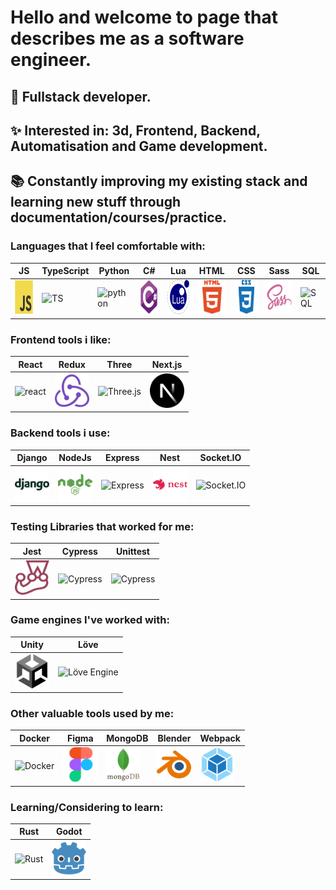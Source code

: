 # Hello and welcome to page that describes me as a software engineer.
## 💼 Fullstack developer.
## ✨ Interested in: 3d, Frontend, Backend, Automatisation and Game development.
## 📚 Constantly improving my existing stack and learning new stuff through documentation/courses/practice.
### Languages ​​that I feel comfortable with:
| JS | TypeScript | Python | C# | Lua | HTML | CSS | Sass | SQL |
| - | - | - | - | - | - | - | - | - |
| <img src="https://github.com/devicons/devicon/blob/master/icons/javascript/javascript-original.svg" title="JavaScript" alt="JavaScript" width="55" height="55"/> | <img src="https://camo.githubusercontent.com/b8dc7de058b6dca715cef009bc63e74b49f0747d6252cff3da6e7289bf8774d1/68747470733a2f2f74656368737461636b2d67656e657261746f722e76657263656c2e6170702f74732d69636f6e2e737667" title="TS"  alt="TS" width="110" height="110"/> | <img src="https://camo.githubusercontent.com/52ec9548f75773e7841dd77f89a654e8a0bc2cce02da2eb43f84240f50351512/68747470733a2f2f74656368737461636b2d67656e657261746f722e76657263656c2e6170702f707974686f6e2d69636f6e2e737667" title="python" alt="python" width="55" height="55"/> | <img src="https://github.com/devicons/devicon/blob/master/icons/csharp/csharp-original.svg" title="C#" alt="C#" width="55" height="55"/> | <img src="https://github.com/devicons/devicon/blob/master/icons/lua/lua-original.svg" title="Lua" alt="Lua" width="55" height="55"/> | <img src="https://github.com/devicons/devicon/blob/master/icons/html5/html5-plain-wordmark.svg" title="html" alt="html" width="55" height="55"/> | <img src="https://github.com/devicons/devicon/blob/master/icons/css3/css3-plain-wordmark.svg" title="css" alt="css" width="55" height="55"/> | <img src="https://github.com/devicons/devicon/blob/master/icons/sass/sass-original.svg" title="Sass" alt="Sass" width="55" height="55"/> | <img src="https://www.svgrepo.com/show/331760/sql-database-generic.svg" title="SQL" alt="SQL" width="55" height="55"/> |

### Frontend tools i like:

| React | Redux | Three | Next.js |
| - | - | - | - |
| <img src="https://camo.githubusercontent.com/48a026f4399514afed27e76efb9f48e139a0ba4b613d933a8c7a094dc1da475c/68747470733a2f2f74656368737461636b2d67656e657261746f722e76657263656c2e6170702f72656163742d69636f6e2e737667" title="react" alt="react" width="55" height="55"/> | <img src="https://github.com/devicons/devicon/blob/master/icons/redux/redux-original.svg" title="Rtk" alt="Rtk" width="55" height="55"/> | <img src="https://codiland.com/wp-content/uploads/2024/04/logothreejs.png" title="Three.js" alt="Three.js" width="55" height="55"/> | <img src="https://github.com/devicons/devicon/blob/master/icons/nextjs/nextjs-original.svg" title="Next.js" alt="Next.js" width="55" height="55"/> |

### Backend tools i use:

| Django | NodeJs | Express | Nest | Socket.IO |
| - | - | - | - | - |
| <img src="https://github.com/devicons/devicon/blob/master/icons/django/django-plain-wordmark.svg" title="Django" alt="Django" width="55" height="55"/> | <img src="https://github.com/devicons/devicon/blob/master/icons/nodejs/nodejs-plain-wordmark.svg" title="NodeJs" alt="NodeJs" width="55" height="55"/> | <img src="https://raw.githubusercontent.com/patrickpiccini/devicons/main/icons/light/ExpressJS.svg" title="Express" alt="Express" width="55" height="55"/> | <img src="https://github.com/devicons/devicon/blob/master/icons/nestjs/nestjs-original-wordmark.svg" title="Express" alt="Express" width="55" height="55"/> | <img src="https://avatars.githubusercontent.com/u/10566080?s=280&v=4" title="Socket.IO" alt="Socket.IO" width="55" height="55"/> |

### Testing Libraries that worked for me:
| Jest | Cypress | Unittest |
| - | - | - |
| <img src="https://github.com/devicons/devicon/blob/master/icons/jest/jest-plain.svg" title="Jest" alt="Jest" width="55" height="55"/> | <img src="https://static-00.iconduck.com/assets.00/cypress-icon-512x511-29zvfts6.png" title="Cypress" alt="Cypress" width="55" height="55"/> | <img src="https://browserstack.wpenginepowered.com/wp-content/uploads/2023/08/Unittest-Framework-250x296.png" title="Cypress" alt="Cypress" width="55" height="55"/> |

### Game engines I've worked with:
| Unity | Löve |
| - | - |
| <img src="https://github.com/devicons/devicon/blob/master/icons/unity/unity-original.svg" title="Unity Engine" alt="Unity Engine" width="55" height="55"/> | <img src="https://encrypted-tbn0.gstatic.com/images?q=tbn:ANd9GcTN9WG5lQXSvoBvVFNVWAKn_cCXR8ddEMx3GQ&s" title="Löve Engine" alt="Löve Engine" width="55" height="55"/> |

### Other valuable tools used by me:
| Docker | Figma | MongoDB | Blender | Webpack |
| - | - | - | - | - |
| <img src="https://camo.githubusercontent.com/2d821f427e22599bab98d58d10af94518c146882fb0037e742f69354aacacb6c/68747470733a2f2f74656368737461636b2d67656e657261746f722e76657263656c2e6170702f646f636b65722d69636f6e2e737667" title="Docker" alt="Docker" width="55" height="55"/> | <img src="https://github.com/devicons/devicon/raw/master/icons/figma/figma-original.svg" title="Figma" alt="Figma" width="55" height="55"/> | <img src="https://github.com/devicons/devicon/blob/master/icons/mongodb/mongodb-original-wordmark.svg" title="MongoDB" alt="MongoDB" width="55" height="55"/> | <img src="https://github.com/devicons/devicon/blob/master/icons/blender/blender-original.svg" title="Blender" alt="Blender" width="55" height="55"/> | <img src="https://github.com/devicons/devicon/blob/master/icons/webpack/webpack-original.svg" title="Webpack" alt="Webpack" width="55" height="55"/> |


### Learning/Considering to learn:
| Rust | Godot |
| - | - |
| <img src="https://rust-lang.org/logos/rust-logo-512x512.png" title="Rust" alt="Rust" width="55" height="55"/> | <img src="https://github.com/devicons/devicon/blob/master/icons/godot/godot-original.svg" title="Godot" alt="Godot" width="55" height="55"/> |




